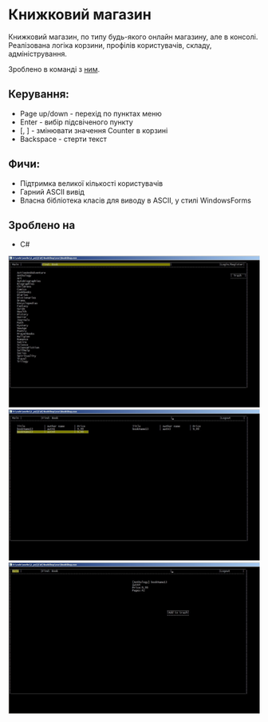 ﻿# Книжковий магазин

Книжковий магазин, по типу будь-якого онлайн магазину, але в консолі. Реалізована логіка корзини, профілів користувачів, складу, адміністрування.

Зроблено в команді з [ним](https://github.com/Gigi220).

## Керування:
* Page up/down - перехід по пунктах меню
* Enter - вибір підсвіченого пункту
* [, ] - змінювати значення Counter в корзині
* Backspace - стерти текст 

## Фичи:
 * Підтримка великої кількості користувачів
 * Гарний ASCII вивід
 * Власна бібліотека класів для виводу в ASCII, у стилі WindowsForms

## Зроблено на
 * C#

![](readme/img1.jpg)
![](readme/img2.jpg)
![](readme/img3.jpg)